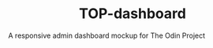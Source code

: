 <h1 align="center" id="title">TOP-dashboard</h1>

<p id="description">A responsive admin dashboard mockup for The Odin Project</p>